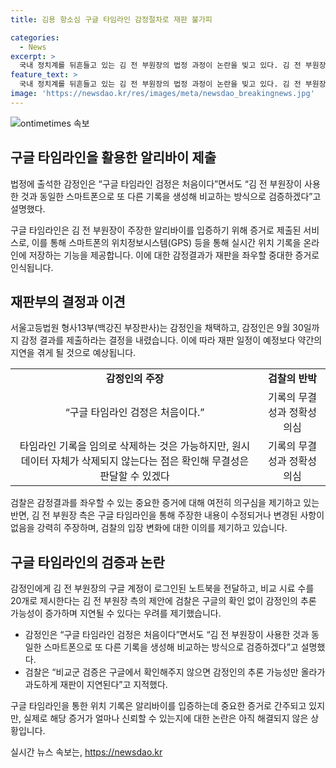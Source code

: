 ```yaml
---
title: 김용 항소심 구글 타임라인 감정절차로 재판 불가피

categories:
  - News
excerpt: >
  국내 정치계를 뒤흔들고 있는 김 전 부원장의 법정 과정이 논란을 빚고 있다. 김 전 부원장이 법원에 제출한 구글 타임라인 기록을 토대로 한 감정 절차가 9월까지 늘어나면서 재판 일정이 지연될 전망이다. 검찰은 이 기록의 무결성과 정확성을 의심하고 있지만, 김 전 부원장 측은 구글 타임라인을 통해 알리바이를 입증하고자 하고 있다. 재판부는 감정인에게 10개 이상의 시료를 제공해 9월 말까지 감정서를 제출할 것을 요청했으며, 김 전 부원장의 변호인 측은 구글 타임라인이 수정되거나 변경된 사항이 없을 것이라고 주장하고 있다.
feature_text: >
  국내 정치계를 뒤흔들고 있는 김 전 부원장의 법정 과정이 논란을 빚고 있다. 김 전 부원장이 법원에 제출한 구글 타임라인 기록을 토대로 한 감정 절차가 9월까지 늘어나면서 재판 일정이 지연될 전망이다. 검찰은 이 기록의 무결성과 정확성을 의심하고 있지만, 김 전 부원장 측은 구글 타임라인을 통해 알리바이를 입증하고자 하고 있다. 재판부는 감정인에게 10개 이상의 시료를 제공해 9월 말까지 감정서를 제출할 것을 요청했으며, 김 전 부원장의 변호인 측은 구글 타임라인이 수정되거나 변경된 사항이 없을 것이라고 주장하고 있다.
image: 'https://newsdao.kr/res/images/meta/newsdao_breakingnews.jpg'
---
```


<p><img src="https://newsdao.kr/res/images/meta/newsdao_breakingnews.jpg" alt="ontimetimes 속보" /></p>

<h2 data-ke-size="size26">구글 타임라인을 활용한 알리바이 제출</h2>

<p data-ke-size="size16">법정에 출석한 감정인은 “구글 타임라인 검정은 처음이다”면서도 “김 전 부원장이 사용한 것과 동일한 스마트폰으로 또 다른 기록을 생성해 비교하는 방식으로 검증하겠다”고 설명했다.</p>

<p data-ke-size="size16">구글 타임라인은 김 전 부원장이 주장한 알리바이를 입증하기 위해 증거로 제출된 서비스로, 이를 통해 스마트폰의 위치정보시스템(GPS) 등을 통해 실시간 위치 기록을 온라인에 저장하는 기능을 제공합니다. 이에 대한 감정결과가 재판을 좌우할 중대한 증거로 인식됩니다.</p>

<h2 data-ke-size="size26">재판부의 결정과 이견</h2>

<p data-ke-size="size16">서울고등법원 형사13부(백강진 부장판사)는 감정인을 채택하고, 감정인은 9월 30일까지 감정 결과를 제출하라는 결정을 내렸습니다. 이에 따라 재판 일정이 예정보다 약간의 지연을 겪게 될 것으로 예상됩니다.</p>

<table>
<tbody>
<tr>
<td style="text-align: center; height: 17px;"><b>감정인의 주장</b></td>
<td style="text-align: center; height: 17px;"><b>검찰의 반박</b></td>
</tr>
<tr>
<td style="text-align: center; height: 17px;">“구글 타임라인 검정은 처음이다.”</td>
<td style="text-align: center; height: 17px;">기록의 무결성과 정확성 의심</td>
</tr>
<tr>
<td style="text-align: center; height: 17px;">타임라인 기록을 임의로 삭제하는 것은 가능하지만, 원시 데이터 자체가 삭제되지 않는다는 점은 확인해 무결성은 판달할 수 있겠다</td>
<td style="text-align: center; height: 17px;">기록의 무결성과 정확성 의심</td>
</tr>
</tbody>
</table>

<p data-ke-size="size16">검찰은 감정결과를 좌우할 수 있는 중요한 증거에 대해 여전히 의구심을 제기하고 있는 반면, 김 전 부원장 측은 구글 타임라인을 통해 주장한 내용이 수정되거나 변경된 사항이 없음을 강력히 주장하며, 검찰의 입장 변화에 대한 이의를 제기하고 있습니다.</p>

<h2 data-ke-size="size26">구글 타임라인의 검증과 논란</h2>

<p data-ke-size="size16">감정인에게 김 전 부원장의 구글 계정이 로그인된 노트북을 전달하고, 비교 시료 수를 20개로 제시한다는 김 전 부원장 측의 제안에 검찰은 구글의 확인 없이 감정인의 추론 가능성이 증가하며 지연될 수 있다는 우려를 제기했습니다.</p>

<ul>
<li>감정인은 “구글 타임라인 검정은 처음이다”면서도 “김 전 부원장이 사용한 것과 동일한 스마트폰으로 또 다른 기록을 생성해 비교하는 방식으로 검증하겠다”고 설명했다.</li>
<li>검찰은 “비교군 검증은 구글에서 확인해주지 않으면 감정인의 추론 가능성만 올라가 과도하게 재판이 지연된다”고 지적했다.</li>
</ul>

<p data-ke-size="size16">구글 타임라인을 통한 위치 기록은 알리바이를 입증하는데 중요한 증거로 간주되고 있지만, 실제로 해당 증거가 얼마나 신뢰할 수 있는지에 대한 논란은 아직 해결되지 않은 상황입니다.</p>
실시간 뉴스 속보는, <a href="https://newsdao.kr" rel="dofollow">https://newsdao.kr</a>


